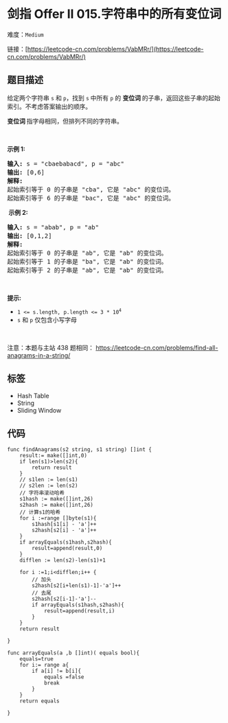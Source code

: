 # 剑指 Offer II 015.字符串中的所有变位词

难度：`Medium`

 链接：[https://leetcode-cn.com/problems/VabMRr/](https://leetcode-cn.com/problems/VabMRr/)

## 题目描述

<p>给定两个字符串&nbsp;<code>s</code>&nbsp;和<b>&nbsp;</b><code>p</code>，找到&nbsp;<code>s</code><strong>&nbsp;</strong>中所有 <code>p</code> 的&nbsp;<strong>变位词&nbsp;</strong>的子串，返回这些子串的起始索引。不考虑答案输出的顺序。</p>

<p><strong>变位词 </strong>指字母相同，但排列不同的字符串。</p>

<p>&nbsp;</p>

<p><strong>示例&nbsp;1:</strong></p>

<pre>
<strong>输入: </strong>s = &quot;cbaebabacd&quot;, p = &quot;abc&quot;
<strong>输出: </strong>[0,6]
<strong>解释:</strong>
起始索引等于 0 的子串是 &quot;cba&quot;, 它是 &quot;abc&quot; 的变位词。
起始索引等于 6 的子串是 &quot;bac&quot;, 它是 &quot;abc&quot; 的变位词。
</pre>

<p><strong>&nbsp;示例 2:</strong></p>

<pre>
<strong>输入: </strong>s = &quot;abab&quot;, p = &quot;ab&quot;
<strong>输出: </strong>[0,1,2]
<strong>解释:</strong>
起始索引等于 0 的子串是 &quot;ab&quot;, 它是 &quot;ab&quot; 的变位词。
起始索引等于 1 的子串是 &quot;ba&quot;, 它是 &quot;ab&quot; 的变位词。
起始索引等于 2 的子串是 &quot;ab&quot;, 它是 &quot;ab&quot; 的变位词。
</pre>

<p>&nbsp;</p>

<p><strong>提示:</strong></p>

<ul>
	<li><code>1 &lt;= s.length, p.length &lt;= 3 * 10<sup>4</sup></code></li>
	<li><code>s</code>&nbsp;和 <code>p</code> 仅包含小写字母</li>
</ul>

<p>&nbsp;</p>

<p>注意：本题与主站 438&nbsp;题相同：&nbsp;<a href="https://leetcode-cn.com/problems/find-all-anagrams-in-a-string/" style="background-color: rgb(255, 255, 255);">https://leetcode-cn.com/problems/find-all-anagrams-in-a-string/</a></p>

## 标签

 - Hash Table 
 - String 
 - Sliding Window 

## 代码

```golang
func findAnagrams(s2 string, s1 string) []int {
    result:= make([]int,0)
    if len(s1)>len(s2){
        return result
    }
    // s1len := len(s1)
    // s2len := len(s2)
    // 字符串滚动哈希
    s1hash := make([]int,26)
    s2hash := make([]int,26)
    // 计算s1的哈希
    for i :=range []byte(s1){
        s1hash[s1[i] - 'a']++
        s2hash[s2[i] - 'a']++
    }
    if arrayEquals(s1hash,s2hash){
        result=append(result,0)
    }
    difflen := len(s2)-len(s1)+1
    
    for i :=1;i<difflen;i++ {
        // 加头
        s2hash[s2[i+len(s1)-1]-'a']++
        // 去尾
        s2hash[s2[i-1]-'a']--
        if arrayEquals(s1hash,s2hash){
            result=append(result,i)
        }
    }
    return result

}

func arrayEquals(a ,b []int)( equals bool){
    equals=true
    for i:= range a{
        if a[i] != b[i]{
            equals =false
            break
        }
    }
    return equals

}

```